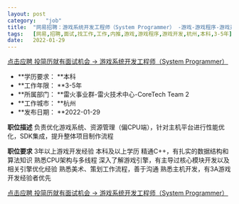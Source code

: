 ```yaml
---
layout:	post
category:	"job"
title:	"网易招聘：游戏系统开发工程师（System Programmer） -游戏-游戏程序-游戏开发-杭州本科3-5年"
tags:	[网易,招聘,面试,找工作,工作,内推,游戏,游戏程序,游戏开发,杭州,本科,3-5年]
date:	2022-01-29
---
```


[点击应聘 投简历就有面试机会 -> 游戏系统开发工程师（System Programmer） ](http://mobile.bole.netease.com/bole/boleDetail?id=28264&employeeId=346f03c3cda5f04c&key=all)



- **学历要求： **本科
- **工作年限： **3-5年
- **所属部门： **雷火事业群-雷火技术中心-CoreTech Team 2
- **工作城市： **杭州
- **发布日期： **2022-01-29



**职位描述**
负责优化游戏系统、资源管理（偏CPU端），针对主机平台进行性能优化，SDK集成，提升整体项目制作流程



**职位要求**
3年以上游戏开发经验
本科及以上学历
精通C++，有扎实的数据结构和算法知识
熟悉CPU架构与多线程
深入了解游戏引擎，有主导过核心模块开发以及相关引擎优化经验
熟悉美术、策划工作流程，善于沟通
熟悉主机开发，有3A游戏开发经验者优先



[点击应聘 投简历就有面试机会 -> 游戏系统开发工程师（System Programmer） ](http://mobile.bole.netease.com/bole/boleDetail?id=28264&employeeId=346f03c3cda5f04c&key=all)